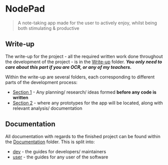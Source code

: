 # NodePad
> A note-taking app made for the user to actively enjoy, whilst being both stimulating & productive

## Write-up

The write-up for the project - all the required written work done throughout the development of the project - is in the [Write-up](/Write-up) folder. ***You only need to care about this part if you are OCR, or any of my teachers.***

Within the write-up are several folders, each corresponding to different parts of the development process:
- [Section 1](https://github.com/samcalthrop/NodePad/tree/main/writeup/1%20-%20Analysis) - Any planning/ research/ ideas formed **before any code is written**
- [Section 2](https://github.com/samcalthrop/NodePad/tree/main/writeup/2%20-%20Iterative%20Development) - where any prototypes for the app will be located, along with relevant analysis/ documentation

## Documentation

All documentation with regards to the finished project can be found within the [Documentation](/documentation) folder. This is split into:
- [dev](/documentation/dev) - the guides for developers/ maintainers
- [user](/documentation/user) - the guides for any user of the software
